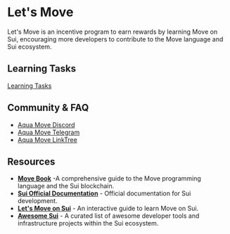 # Let's Move
Let's Move is an incentive program to earn rewards by learning Move on Sui, encouraging more developers to contribute to the Move language and Sui ecosystem.

## Learning Tasks

[Learning Tasks](./task/README.md)

## Community & FAQ
- [Aqua Move Discord](https://discord.gg/aquamovedao)
- [Aqua Move Telegram](https://t.me/aquamovedao)
- [Aqua Move LinkTree](https://linktr.ee/aquamovedao)

## Resources
- **[Move Book](https://move-book.com/)** -A comprehensive guide to the Move programming language and the Sui blockchain.
- **[Sui Official Documentation](https://docs.sui.io/)** - Official documentation for Sui development.
- **[Let's Move on Sui](https://letsmovesui.com/)** - An interactive guide to learn Move on Sui.
- **[Awesome Sui](https://github.com/sui-foundation/awesome-sui)** - A curated list of awesome developer tools and infrastructure projects within the Sui ecosystem.